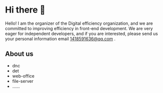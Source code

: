 # Hi there 👋

Hello! I am the organizer of the Digital efficiency organization, and we are committed to improving efficiency in front-end development. We are very eager for independent developers, and if you are interested, please send us your personal information email 1418591636@qq.com .

## About us

- dnc
- det
- web-office
- file-server
- ......
